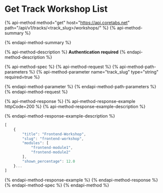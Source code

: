 # Get Track Workshop List

{% api-method method="get" host="https://api.coretabs.net" path="/api/v1/tracks/<track\_slug>/workshops/" %}
{% api-method-summary %}

{% endapi-method-summary %}

{% api-method-description %}
**Authentication required**
{% endapi-method-description %}

{% api-method-spec %}
{% api-method-request %}
{% api-method-path-parameters %}
{% api-method-parameter name="track\_slug" type="string" required=true %}

{% endapi-method-parameter %}
{% endapi-method-path-parameters %}
{% endapi-method-request %}

{% api-method-response %}
{% api-method-response-example httpCode=200 %}
{% api-method-response-example-description %}

{% endapi-method-response-example-description %}

```javascript
[
    {
        "title": "Frontend-Workshop",
        "slug": "frontend-workshop",
        "modules": [
            "frontend-module1",
            "frontend-module2"
        ],
        "shown_percentage": 12.0
    }...
]
```
{% endapi-method-response-example %}
{% endapi-method-response %}
{% endapi-method-spec %}
{% endapi-method %}

